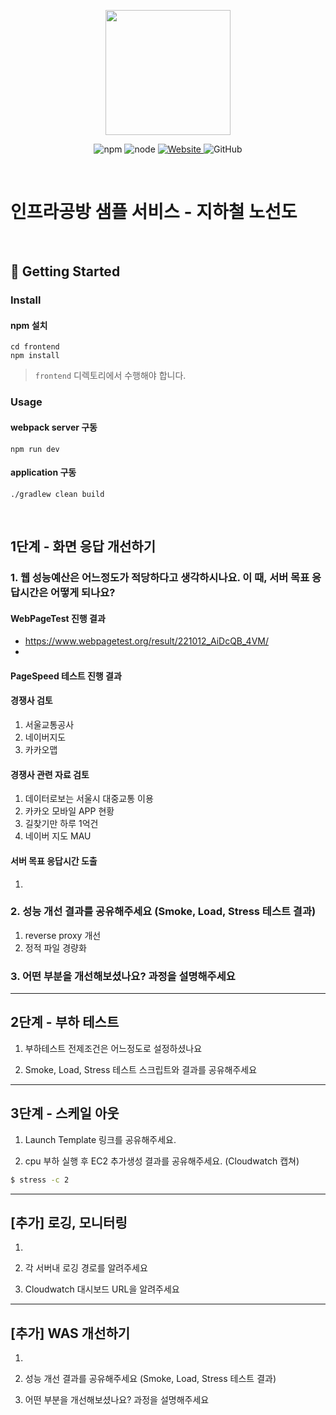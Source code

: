 <p align="center">
    <img width="200px;" src="https://raw.githubusercontent.com/woowacourse/atdd-subway-admin-frontend/master/images/main_logo.png"/>
</p>
<p align="center">
  <img alt="npm" src="https://img.shields.io/badge/npm-%3E%3D%205.5.0-blue">
  <img alt="node" src="https://img.shields.io/badge/node-%3E%3D%209.3.0-blue">
  <a href="https://edu.nextstep.camp/c/R89PYi5H" alt="nextstep atdd">
    <img alt="Website" src="https://img.shields.io/website?url=https%3A%2F%2Fedu.nextstep.camp%2Fc%2FR89PYi5H">
  </a>
  <img alt="GitHub" src="https://img.shields.io/github/license/next-step/atdd-subway-service">
</p>

<br>

# 인프라공방 샘플 서비스 - 지하철 노선도

<br>

## 🚀 Getting Started

### Install
#### npm 설치
```
cd frontend
npm install
```
> `frontend` 디렉토리에서 수행해야 합니다.

### Usage
#### webpack server 구동
```
npm run dev
```
#### application 구동
```
./gradlew clean build
```
<br>


## 1단계 - 화면 응답 개선하기

### 1. 웹 성능예산은 어느정도가 적당하다고 생각하시나요. 이 때, 서버 목표 응답시간은 어떻게 되나요?

#### WebPageTest 진행 결과
- https://www.webpagetest.org/result/221012_AiDcQB_4VM/
- 

#### PageSpeed 테스트 진행 결과

#### 경쟁사 검토
1. 서울교통공사
2. 네이버지도
3. 카카오맵

#### 경쟁사 관련 자료 검토 
1. 데이터로보는 서울시 대중교통 이용
2. 카카오 모바일 APP 현황
3. 길찾기만 하루 1억건
4. 네이버 지도 MAU

#### 서버 목표 응답시간 도출
1. 


### 2. 성능 개선 결과를 공유해주세요 (Smoke, Load, Stress 테스트 결과)

1. reverse proxy 개선
2. 정적 파일 경량화

### 3. 어떤 부분을 개선해보셨나요? 과정을 설명해주세요



---

## 2단계 - 부하 테스트 
1. 부하테스트 전제조건은 어느정도로 설정하셨나요

2. Smoke, Load, Stress 테스트 스크립트와 결과를 공유해주세요

---

## 3단계 - 스케일 아웃

1. Launch Template 링크를 공유해주세요.

2. cpu 부하 실행 후 EC2 추가생성 결과를 공유해주세요. (Cloudwatch 캡쳐)

```sh
$ stress -c 2
```

---

## [추가] 로깅, 모니터링
1. 
2. 각 서버내 로깅 경로를 알려주세요

3. Cloudwatch 대시보드 URL을 알려주세요
---

## [추가] WAS 개선하기
1. 
2. 성능 개선 결과를 공유해주세요 (Smoke, Load, Stress 테스트 결과)

3. 어떤 부분을 개선해보셨나요? 과정을 설명해주세요
